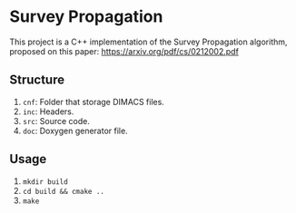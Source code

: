 # Survey Propagation
This project is a C++ implementation of the Survey Propagation algorithm, proposed on this paper:
 https://arxiv.org/pdf/cs/0212002.pdf

## Structure
1. `cnf`: Folder that storage DIMACS files.
2. `inc`: Headers.
3. `src`: Source code.
4. `doc`: Doxygen generator file.
## Usage
1. `mkdir build`
2. `cd build && cmake ..`
3. `make`
